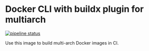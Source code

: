 # Docker CLI with buildx plugin for multiarch

[![pipeline status](https://gitlab.com/oofnik/docker-buildx/badges/master/pipeline.svg)](https://gitlab.com/oofnik/docker-buildx/-/commits/master)

Use this image to build multi-arch Docker images in CI.